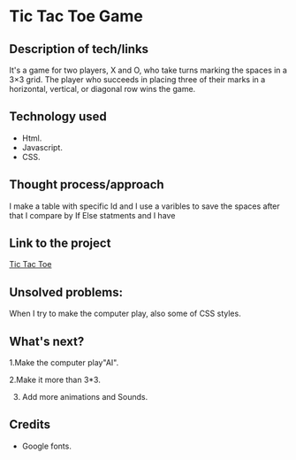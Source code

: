 # Tic Tac Toe Game

## Description of tech/links

It's a game for two players, X and O, who take turns marking the spaces in a 3×3 grid. The player who succeeds in placing three of their marks in a horizontal, vertical, or diagonal row wins the game.

## Technology used

- Html.
- Javascript.
- CSS.

## Thought process/approach

I make a table with specific Id and I use a varibles to save the spaces after that I compare by If Else statments and I have

## Link to the project

[Tic Tac Toe](https://njoda.github.io/Tic-Tac-Toe-Game/)

## Unsolved problems:

When I try to make the computer play, also some of CSS styles.

## What's next?

1.Make the computer play"AI".

2.Make it more than 3*3.

3. Add more animations and Sounds.

## Credits

- Google fonts.




